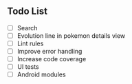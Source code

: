 ## Todo List

- [ ] Search
- [ ] Evolution line in pokemon details view
- [ ] Lint rules
- [ ] Improve error handling
- [ ] Increase code coverage
- [ ] UI tests
- [ ] Android modules
